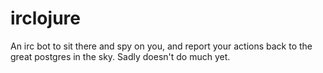 # irclojure

An irc bot to sit there and spy on you, and report your actions back to 
the great postgres in the sky. Sadly doesn't do much yet.
